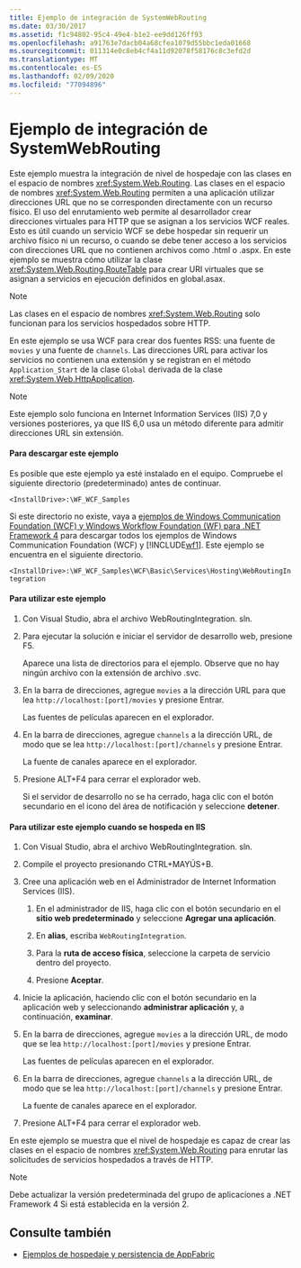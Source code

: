 ```yaml
---
title: Ejemplo de integración de SystemWebRouting
ms.date: 03/30/2017
ms.assetid: f1c94802-95c4-49e4-b1e2-ee9dd126ff93
ms.openlocfilehash: a91763e7dacb04a68cfea1079d55bbc1eda01668
ms.sourcegitcommit: 011314e0c8eb4cf4a11d92078f58176c8c3efd2d
ms.translationtype: MT
ms.contentlocale: es-ES
ms.lasthandoff: 02/09/2020
ms.locfileid: "77094896"
---
```

# <a name="systemwebrouting-integration-sample"></a>Ejemplo de integración de SystemWebRouting
Este ejemplo muestra la integración de nivel de hospedaje con las clases en el espacio de nombres <xref:System.Web.Routing>. Las clases en el espacio de nombres <xref:System.Web.Routing> permiten a una aplicación utilizar direcciones URL que no se corresponden directamente con un recurso físico. El uso del enrutamiento web permite al desarrollador crear direcciones virtuales para HTTP que se asignan a los servicios WCF reales. Esto es útil cuando un servicio WCF se debe hospedar sin requerir un archivo físico ni un recurso, o cuando se debe tener acceso a los servicios con direcciones URL que no contienen archivos como .html o .aspx. En este ejemplo se muestra cómo utilizar la clase <xref:System.Web.Routing.RouteTable> para crear URI virtuales que se asignan a servicios en ejecución definidos en global.asax. 

> [!NOTE]
> Las clases en el espacio de nombres <xref:System.Web.Routing> solo funcionan para los servicios hospedados sobre HTTP.  
  
En este ejemplo se usa WCF para crear dos fuentes RSS: una fuente de `movies` y una fuente de `channels`. Las direcciones URL para activar los servicios no contienen una extensión y se registran en el método `Application_Start` de la clase `Global` derivada de la clase <xref:System.Web.HttpApplication>.  
  
> [!NOTE]
> Este ejemplo solo funciona en Internet Information Services (IIS) 7,0 y versiones posteriores, ya que IIS 6,0 usa un método diferente para admitir direcciones URL sin extensión.  

#### <a name="to-download-this-sample"></a>Para descargar este ejemplo
  
Es posible que este ejemplo ya esté instalado en el equipo. Compruebe el siguiente directorio (predeterminado) antes de continuar.  
   
`<InstallDrive>:\WF_WCF_Samples`  
   
 Si este directorio no existe, vaya a [ejemplos de Windows Communication Foundation (WCF) y Windows Workflow Foundation (WF) para .NET Framework 4](https://www.microsoft.com/download/details.aspx?id=21459) para descargar todos los ejemplos de Windows Communication Foundation (WCF) y [!INCLUDE[wf1](../../../../includes/wf1-md.md)]. Este ejemplo se encuentra en el siguiente directorio.  
   
`<InstallDrive>:\WF_WCF_Samples\WCF\Basic\Services\Hosting\WebRoutingIntegration`  
  
#### <a name="to-use-this-sample"></a>Para utilizar este ejemplo  
  
1. Con Visual Studio, abra el archivo WebRoutingIntegration. sln.  
  
2. Para ejecutar la solución e iniciar el servidor de desarrollo web, presione F5.  
  
     Aparece una lista de directorios para el ejemplo. Observe que no hay ningún archivo con la extensión de archivo .svc.  
  
3. En la barra de direcciones, agregue `movies` a la dirección URL para que lea `http://localhost:[port]/movies` y presione Entrar.  
  
     Las fuentes de películas aparecen en el explorador.  
  
4. En la barra de direcciones, agregue `channels` a la dirección URL, de modo que se lea `http://localhost:[port]/channels` y presione Entrar.  
  
     La fuente de canales aparece en el explorador.  
  
5. Presione ALT+F4 para cerrar el explorador web.  
  
     Si el servidor de desarrollo no se ha cerrado, haga clic con el botón secundario en el icono del área de notificación y seleccione **detener**.  
  
#### <a name="to-use-this-sample-when-hosted-in-iis"></a>Para utilizar este ejemplo cuando se hospeda en IIS  
  
1. Con Visual Studio, abra el archivo WebRoutingIntegration. sln.  
  
2. Compile el proyecto presionando CTRL+MAYÚS+B.  
  
3. Cree una aplicación web en el Administrador de Internet Information Services (IIS).  
  
    1. En el administrador de IIS, haga clic con el botón secundario en el **sitio web predeterminado** y seleccione **Agregar una aplicación**.  
  
    2. En **alias**, escriba `WebRoutingIntegration`.  
  
    3. Para la **ruta de acceso física**, seleccione la carpeta de servicio dentro del proyecto.  
  
    4. Presione **Aceptar**.  
  
4. Inicie la aplicación, haciendo clic con el botón secundario en la aplicación web y seleccionando **administrar aplicación** y, a continuación, **examinar**.  
  
5. En la barra de direcciones, agregue `movies` a la dirección URL, de modo que se lea `http://localhost:[port]/movies` y presione Entrar.  
  
     Las fuentes de películas aparecen en el explorador.  
  
6. En la barra de direcciones, agregue `channels` a la dirección URL, de modo que se lea `http://localhost:[port]/channels` y presione Entrar.  
  
     La fuente de canales aparece en el explorador.  
  
7. Presione ALT+F4 para cerrar el explorador web.  
  
 En este ejemplo se muestra que el nivel de hospedaje es capaz de crear las clases en el espacio de nombres <xref:System.Web.Routing> para enrutar las solicitudes de servicios hospedados a través de HTTP.  
  
> [!NOTE]
> Debe actualizar la versión predeterminada del grupo de aplicaciones a .NET Framework 4 Si está establecida en la versión 2.  
  
## <a name="see-also"></a>Consulte también

- [Ejemplos de hospedaje y persistencia de AppFabric](https://docs.microsoft.com/previous-versions/appfabric/ff383418(v=azure.10))
